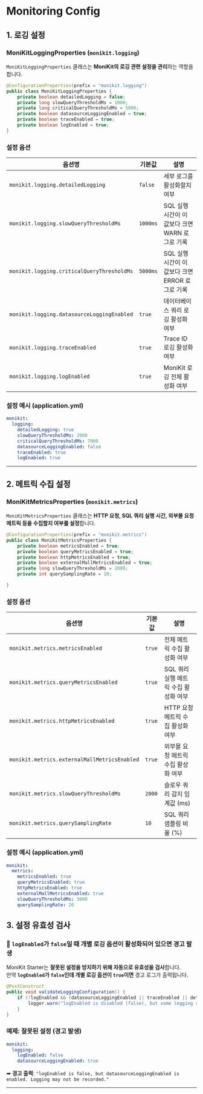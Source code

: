 
# Monitoring Config

## **1. 로깅 설정**
### MoniKitLoggingProperties (`monikit.logging`)

`MoniKitLoggingProperties` 클래스는 **MoniKit의 로깅 관련 설정을 관리**하는 역할을 합니다.

```java
@ConfigurationProperties(prefix = "monikit.logging")
public class MoniKitLoggingProperties {
    private boolean detailedLogging = false;
    private long slowQueryThresholdMs = 1000;
    private long criticalQueryThresholdMs = 5000;
    private boolean datasourceLoggingEnabled = true;
    private boolean traceEnabled = true;
    private boolean logEnabled = true;
}
```

### **설정 옵션**
| 옵션명 | 기본값 | 설명 |
|--------|--------|------|
| `monikit.logging.detailedLogging` | `false` | 세부 로그를 활성화할지 여부 |
| `monikit.logging.slowQueryThresholdMs` | `1000ms` | SQL 실행 시간이 이 값보다 크면 WARN 로그로 기록 |
| `monikit.logging.criticalQueryThresholdMs` | `5000ms` | SQL 실행 시간이 이 값보다 크면 ERROR 로그로 기록 |
| `monikit.logging.datasourceLoggingEnabled` | `true` | 데이터베이스 쿼리 로깅 활성화 여부 |
| `monikit.logging.traceEnabled` | `true` | Trace ID 로깅 활성화 여부 |
| `monikit.logging.logEnabled` | `true` | MoniKit 로깅 전체 활성화 여부 |

### **설정 예시 (application.yml)**
```yaml
monikit:
  logging:
    detailedLogging: true
    slowQueryThresholdMs: 2000
    criticalQueryThresholdMs: 7000
    datasourceLoggingEnabled: false
    traceEnabled: true
    logEnabled: true
```

---

## 2. 메트릭 수집 설정
### MoniKitMetricsProperties (`monikit.metrics`)

`MoniKitMetricsProperties` 클래스는 **HTTP 요청, SQL 쿼리 실행 시간, 외부몰 요청 메트릭 등을 수집할지 여부를 설정**합니다.

```java
@ConfigurationProperties(prefix = "monikit.metrics")
public class MoniKitMetricsProperties {
    private boolean metricsEnabled = true;
    private boolean queryMetricsEnabled = true;
    private boolean httpMetricsEnabled = true;
    private boolean externalMallMetricsEnabled = true;
    private long slowQueryThresholdMs = 2000;
    private int querySamplingRate = 10;

}
```

### **설정 옵션**
| 옵션명 | 기본값 | 설명 |
|--------|--------|------|
| `monikit.metrics.metricsEnabled` | `true` | 전체 메트릭 수집 활성화 여부 |
| `monikit.metrics.queryMetricsEnabled` | `true` | SQL 쿼리 실행 메트릭 수집 활성화 여부 |
| `monikit.metrics.httpMetricsEnabled` | `true` | HTTP 요청 메트릭 수집 활성화 여부 |
| `monikit.metrics.externalMallMetricsEnabled` | `true` | 외부몰 요청 메트릭 수집 활성화 여부 |
| `monikit.metrics.slowQueryThresholdMs` | `2000` | 슬로우 쿼리 감지 임계값 (ms) |
| `monikit.metrics.querySamplingRate` | `10` | SQL 쿼리 샘플링 비율 (%) |

### **설정 예시 (application.yml)**
```yaml
monikit:
  metrics:
    metricsEnabled: true
    queryMetricsEnabled: true
    httpMetricsEnabled: true
    externalMallMetricsEnabled: true
    slowQueryThresholdMs: 3000
    querySamplingRate: 20
```

## **3. 설정 유효성 검사**
### 🚨 `logEnabled`가 `false`일 때 개별 로깅 옵션이 활성화되어 있으면 경고 발생

MoniKit Starter는 **잘못된 설정을 방지하기 위해 자동으로 유효성을 검사**합니다.  
만약 **`logEnabled`가 `false`인데 개별 로깅 옵션이 `true`이면** 경고 로그가 출력됩니다.

```java
@PostConstruct
public void validateLoggingConfiguration() {
    if (!logEnabled && (datasourceLoggingEnabled || traceEnabled || detailedLogging)) {
        logger.warn("logEnabled is disabled (false), but some logging settings (datasourceLoggingEnabled, traceEnabled, detailedLogging) are enabled. Logging may not be recorded.");
    }
}
```

### **예제: 잘못된 설정 (경고 발생)**
```yaml
monikit:
  logging:
    logEnabled: false
    datasourceLoggingEnabled: true
```
➡ **경고 출력**: `"logEnabled is false, but datasourceLoggingEnabled is enabled. Logging may not be recorded."`

---
